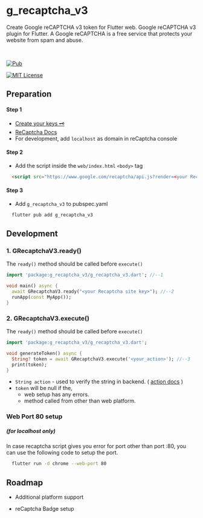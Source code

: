 
# g_recaptcha_v3

Create Google reCAPTCHA v3 token for Flutter web.  Google reCAPTCHA v3 plugin for Flutter. A Google reCAPTCHA is a free service that protects your website from spam and abuse.

<br>

[![Pub](https://img.shields.io/pub/v/g_recaptcha_v3.svg?style=flat-square)](https://pub.dartlang.org/packages/g_recaptcha_v3) 

[![MIT License](https://img.shields.io/apm/l/atomic-design-ui.svg?style=flat-square)](https://github.com/bharathraj-e/g_recaptcha_v3/blob/dev/LICENSE)


## Preparation

#### Step 1

- [Create your keys 🗝 ](https://www.google.com/recaptcha/admin)
- [ReCaptcha Docs](https://developers.google.com/recaptcha/docs/v3)
- For development, add `localhost` as domain in reCaptcha console

#### Step 2

- Add the script inside the `web/index.html` `<body>` tag

```html
  <script src="https://www.google.com/recaptcha/api.js?render=<your Recaptcha site key>"></script>
```
#### Step 3

- Add `g_recaptcha_v3` to pubspec.yaml

```bash
  flutter pub add g_recaptcha_v3
```

## Development

### 1. GRecaptchaV3.ready()

The `ready()` method should be called before `execute()`

````dart
import 'package:g_recaptcha_v3/g_recaptcha_v3.dart'; //--1

void main() async {
  await GRecaptchaV3.ready("<your Recaptcha site key>"); //--2
  runApp(const MyApp());
}
````

### 2. GRecaptchaV3.execute()

The `ready()` method should be called before `execute()`

````dart
import 'package:g_recaptcha_v3/g_recaptcha_v3.dart';

void generateToken() async {
  String? token = await GRecaptchaV3.execute('<your_action>'); //--3
  print(token);
}
````
- `String action` - used to verify the string in backend. ( [action docs](https://developers.google.com/recaptcha/docs/v3#actions) )
- `token` will be null if the,
  - web setup has any errors.
  - method called from other than web platform.

### Web Port 80 setup 
##### (for localhost only)

In case recaptcha script gives you error for port other than port :80, you can use the following code to setup the port.

```bash
  flutter run -d chrome --web-port 80
```

## Roadmap

- Additional platform support

- reCaptcha Badge setup 
